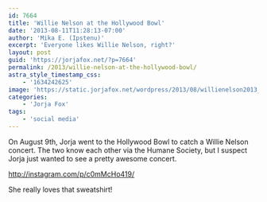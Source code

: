 ```yaml
---
id: 7664
title: 'Willie Nelson at the Hollywood Bowl'
date: '2013-08-11T11:28:13-07:00'
author: 'Mika E. (Ipstenu)'
excerpt: 'Everyone likes Willie Nelson, right?'
layout: post
guid: 'https://jorjafox.net/?p=7664'
permalink: /2013/willie-nelson-at-the-hollywood-bowl/
astra_style_timestamp_css:
    - '1634242625'
image: 'https://static.jorjafox.net/wordpress/2013/08/willienelson2013_001.jpeg'
categories:
    - 'Jorja Fox'
tags:
    - 'social media'
---
```


On August 9th, Jorja went to the Hollywood Bowl to catch a Willie Nelson concert. The two know each other via the Humane Society, but I suspect Jorja just wanted to see a pretty awesome concert.

http://instagram.com/p/c0mMcHo419/

She really loves that sweatshirt!